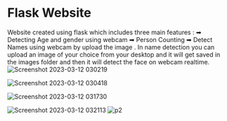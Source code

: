# Flask Website
 Website created using flask which includes three main features : 
➡ Detecting Age and gender using webcam
➡ Person Counting
➡ Detect Names using webcam by upload the image .
In name detection you can upload an image of your choice from your desktop and it will get saved in the images folder and then it will detect the face on webcam realtime.
![Screenshot 2023-03-12 030219](https://user-images.githubusercontent.com/120780784/224512422-87f7fbcd-c598-4007-9362-ae7fb48ea9a7.png)

![Screenshot 2023-03-12 030418](https://user-images.githubusercontent.com/120780784/224512490-d1aad31b-0476-4891-afe8-9c03a2435342.png)

![Screenshot 2023-03-12 031730](https://user-images.githubusercontent.com/120780784/224512861-99aa30ee-d051-41ee-a325-adcab622d316.png)

![Screenshot 2023-03-12 032113](https://user-images.githubusercontent.com/120780784/224512974-372605ad-5683-45e1-8ce7-4571fccfed83.png)
![p2](https://user-images.githubusercontent.com/120780784/224513014-257db257-1eae-4ce5-8196-c8fe8dab5f28.png)

